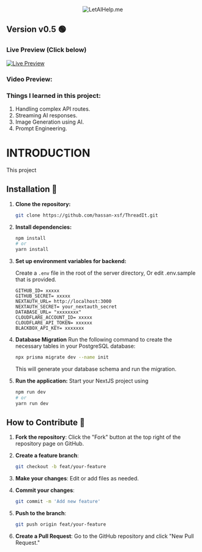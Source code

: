 <p align="center">
  <img src = "https://github.com/user-attachments/assets/f6ebf98e-ad32-4183-bc25-03c1fa681433" alt = "LetAIHelp.me"/>
</p>


## Version v0.5 🟢
### Live Preview (Click below)

[![Live Preview](https://img.shields.io/badge/Live%20Preview-LetAIHelp-4ade80?style=for-the-badge)](https://letaihelp.me/)

### Video Preview:

### Things I learned in this project:
1. Handling complex API routes.
2. Streaming AI responses.
3. Image Generation using AI.
4. Prompt Engineering.


# INTRODUCTION 
This project 




## Installation 🚀

1. **Clone the repository:**

    ```bash
    git clone https://github.com/hassan-xsf/ThreadIt.git
    ```
2. **Install dependencies:**

    ```bash
    npm install
    # or
    yarn install
    ```

3. **Set up environment variables for backend:**

    Create a `.env` file in the root of the server directory, Or edit .env.sample that is provided.

    ```env
    GITHUB_ID= xxxxx
    GITHUB_SECRET= xxxxx  
    NEXTAUTH_URL= http://localhost:3000
    NEXTAUTH_SECRET= your_nextauth_secret
    DATABASE_URL= "xxxxxxxx"
    CLOUDFLARE_ACCOUNT_ID= xxxxx
    CLOUDFLARE_API_TOKEN= xxxxxx
    BLACKBOX_API_KEY= xxxxxxx
    ```
4. **Database Migration**
   Run the following command to create the necessary tables in your PostgreSQL database:
   
   ```bash
   npx prisma migrate dev --name init
   ```
    
   This will generate your database schema and run the migration.

5. **Run the application:**
   Start your NextJS project using

    ```bash
    npm run dev
    # or
    yarn run dev
    ```
    
## How to Contribute 🤝

1. **Fork the repository**: Click the "Fork" button at the top right of the repository page on GitHub.

2. **Create a feature branch**:

    ```bash
    git checkout -b feat/your-feature
    ```

3. **Make your changes**: Edit or add files as needed.

4. **Commit your changes**:

    ```bash
    git commit -m 'Add new feature'
    ```

5. **Push to the branch**:

    ```bash
    git push origin feat/your-feature
    ```

6. **Create a Pull Request**: Go to the GitHub repository and click "New Pull Request."
